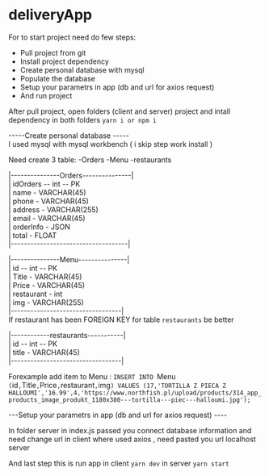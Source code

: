# deliveryApp

For to start project need do few steps:
- Pull project from git
- Install project dependency 
- Create personal database with mysql 
- Populate the database
- Setup your parametrs in app (db and url for axios request) 
- And run project

After pull project, open folders (client and server)  project and intall dependency in both folders
`yarn i or npm i`


-----Create personal database ----- <br/>
I used mysql with mysql workbench ( i skip step work install ) 

Need create 3 table:
-Orders
-Menu
-restaurants

|---------------Orders---------------|<br/>
| idOrders -- int -- PK              <br/>
| name - VARCHAR(45)                 <br/>
| phone - VARCHAR(45)                <br/>
| address - VARCHAR(255)             <br/>
| email - VARCHAR(45)                <br/>
| orderInfo - JSON                   <br/>
| total - FLOAT                      <br/>
|------------------------------------|<br/>

|---------------Menu---------------|<br/>
| id -- int -- PK   <br/>
| Title - VARCHAR(45)   <br/>
| Price - VARCHAR(45)      <br/>
| restaurant - int   <br/>
| img - VARCHAR(255) <br/>
|----------------------------------|<br/> 
If restaurant has been FOREIGN KEY for table `restaurants`  be better

|------------restaurants-----------|<br/>
| id -- int -- PK     <br/>
| title - VARCHAR(45)   <br/>
|----------------------------------|<br/>

Forexample add item to Menu : `INSERT INTO `Menu` (`id`,`Title`,`Price`,`restaurant`,`img`) VALUES (17,'TORTILLA Z PIECA Z HALLOUMI','16.99',4,'https://www.northfish.pl/upload/products/314_app_products_image_produkt_1180x380---tortilla---piec---halloumi.jpg');`

---Setup your parametrs in app (db and url for axios request) ----<br/>

In folder server in index.js passed you connect database information and need change url in client where used axios , need pasted you url localhost server

And last step this is run app 
in client `yarn dev`
in server `yarn start`



